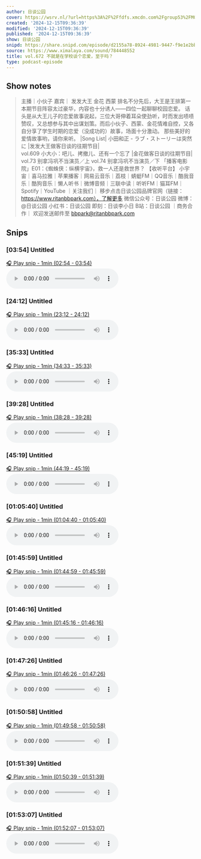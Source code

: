 ```yaml
---
author: 日谈公园
cover: https://wsrv.nl/?url=https%3A%2F%2Ffdfs.xmcdn.com%2Fgroup53%2FM08%2F04%2F7F%2FwKgLfFxFi1DyK_sOAAIVVH_yP2g776.jpg&w=200&h=200
created: '2024-12-15T09:36:39'
modified: '2024-12-15T09:36:39'
published: '2024-12-15T09:36:39'
show: 日谈公园
snipd: https://share.snipd.com/episode/d2155a78-8924-4981-9447-f9e1e2bbd194
source: https://www.ximalaya.com/sound/784448552
title: vol.672 不就是在学校谈个恋爱，至于吗？
type: podcast-episode
---
```



## Show notes
> 主播｜小伙子  嘉宾｜ 发发大王 金花 西蒙 
> 排名不分先后，大王是王排第一
> 本期节目阵容太过豪华，内容也十分诱人——四位一起聊聊校园恋爱。
> 话头是从大王儿子的恋爱故事说起，三位大哥伸着耳朵使劲听，时而发出啧啧赞叹，又总想参与其中出谋划策。而后小伙子、西蒙、金花情难自控，又各自分享了学生时期的恋爱（没成功的）故事，场面十分激动。
> 那些美好的爱情故事哟，请你来听。
> |Song List| 
> 小田和正 - ラブ・ストーリーは突然に
> |发发大王做客日谈的往期节目|  
> vol.609 小大小：吧儿、拷撤儿、还有一个忘了 
> |金花做客日谈的往期节目|  
> vol.73 别拿冯巩不当演员／上 
> vol.74 别拿冯巩不当演员／下 
> 「播客电影院」E01：《蜘蛛侠：纵横宇宙》，救一人还是救世界？ 
> 【收听平台】 
> 小宇宙｜喜马拉雅｜苹果播客｜网易云音乐｜荔枝｜蜻蜓FM｜QQ音乐｜酷我音乐｜酷狗音乐｜懒人听书｜微博音频｜三联中读｜听听FM｜猫耳FM｜Spotify｜YouTube
> ｜关注我们｜ 
> 移步点击日谈公园品牌官网（链接：https://www.ritanbbpark.com），了解更多
> 微信公众号：日谈公园
> 微博：@日谈公园
> 小红书：日谈公园
> 即刻：日谈李小日
> B站：日谈公园
> ｜商务合作｜ 
> 欢迎发送邮件至 bbpark@ritanbbpark.com

## Snips
### [03:54] Untitled
[🎧 Play snip - 1min️ (02:54 - 03:54)](https://share.snipd.com/snip/5cb43800-bfb3-41a0-b0bb-8aeddeb8f0f5)
<audio controls> <source src="https://jt.ximalaya.com//GKwRIDoLNG8DApaOkwNBCO2C.m4a?channel=rss&album_id=5574153&track_id=784448552&uid=59126029&jt=https://aod.cos.tx.xmcdn.com/storages/cbb6-audiofreehighqps/09/4E/GKwRIDoLNG8DApaOkwNBCO2C.m4a#t=02:54,03:54"> </audio>
### [24:12] Untitled
[🎧 Play snip - 1min️ (23:12 - 24:12)](https://share.snipd.com/snip/e4126434-4bda-4ea2-b136-c35f8d792f58)
<audio controls> <source src="https://jt.ximalaya.com//GKwRIDoLNG8DApaOkwNBCO2C.m4a?channel=rss&album_id=5574153&track_id=784448552&uid=59126029&jt=https://aod.cos.tx.xmcdn.com/storages/cbb6-audiofreehighqps/09/4E/GKwRIDoLNG8DApaOkwNBCO2C.m4a#t=23:12,24:12"> </audio>
### [35:33] Untitled
[🎧 Play snip - 1min️ (34:33 - 35:33)](https://share.snipd.com/snip/6b894ecf-871e-4501-a2f5-c1195f542491)
<audio controls> <source src="https://jt.ximalaya.com//GKwRIDoLNG8DApaOkwNBCO2C.m4a?channel=rss&album_id=5574153&track_id=784448552&uid=59126029&jt=https://aod.cos.tx.xmcdn.com/storages/cbb6-audiofreehighqps/09/4E/GKwRIDoLNG8DApaOkwNBCO2C.m4a#t=34:33,35:33"> </audio>
### [39:28] Untitled
[🎧 Play snip - 1min️ (38:28 - 39:28)](https://share.snipd.com/snip/04ca67f5-c953-46e2-874d-46d802b8f38d)
<audio controls> <source src="https://jt.ximalaya.com//GKwRIDoLNG8DApaOkwNBCO2C.m4a?channel=rss&album_id=5574153&track_id=784448552&uid=59126029&jt=https://aod.cos.tx.xmcdn.com/storages/cbb6-audiofreehighqps/09/4E/GKwRIDoLNG8DApaOkwNBCO2C.m4a#t=38:28,39:28"> </audio>
### [45:19] Untitled
[🎧 Play snip - 1min️ (44:19 - 45:19)](https://share.snipd.com/snip/8b667a5f-14eb-4f94-8c3b-ea230ae60bf0)
<audio controls> <source src="https://jt.ximalaya.com//GKwRIDoLNG8DApaOkwNBCO2C.m4a?channel=rss&album_id=5574153&track_id=784448552&uid=59126029&jt=https://aod.cos.tx.xmcdn.com/storages/cbb6-audiofreehighqps/09/4E/GKwRIDoLNG8DApaOkwNBCO2C.m4a#t=44:19,45:19"> </audio>
### [01:05:40] Untitled
[🎧 Play snip - 1min️ (01:04:40 - 01:05:40)](https://share.snipd.com/snip/ea7fcb66-e6d2-4728-bf0e-859d27db50f2)
<audio controls> <source src="https://jt.ximalaya.com//GKwRIDoLNG8DApaOkwNBCO2C.m4a?channel=rss&album_id=5574153&track_id=784448552&uid=59126029&jt=https://aod.cos.tx.xmcdn.com/storages/cbb6-audiofreehighqps/09/4E/GKwRIDoLNG8DApaOkwNBCO2C.m4a#t=01:04:40,01:05:40"> </audio>
### [01:45:59] Untitled
[🎧 Play snip - 1min️ (01:44:59 - 01:45:59)](https://share.snipd.com/snip/665f87b8-c4b8-428a-a055-20aef6e011ec)
<audio controls> <source src="https://jt.ximalaya.com//GKwRIDoLNG8DApaOkwNBCO2C.m4a?channel=rss&album_id=5574153&track_id=784448552&uid=59126029&jt=https://aod.cos.tx.xmcdn.com/storages/cbb6-audiofreehighqps/09/4E/GKwRIDoLNG8DApaOkwNBCO2C.m4a#t=01:44:59,01:45:59"> </audio>
### [01:46:16] Untitled
[🎧 Play snip - 1min️ (01:45:16 - 01:46:16)](https://share.snipd.com/snip/d3392653-bb7e-4bb5-993b-21d003de0571)
<audio controls> <source src="https://jt.ximalaya.com//GKwRIDoLNG8DApaOkwNBCO2C.m4a?channel=rss&album_id=5574153&track_id=784448552&uid=59126029&jt=https://aod.cos.tx.xmcdn.com/storages/cbb6-audiofreehighqps/09/4E/GKwRIDoLNG8DApaOkwNBCO2C.m4a#t=01:45:16,01:46:16"> </audio>
### [01:47:26] Untitled
[🎧 Play snip - 1min️ (01:46:26 - 01:47:26)](https://share.snipd.com/snip/cd837ae1-6e2e-45c4-a796-b81a5a2e65b6)
<audio controls> <source src="https://jt.ximalaya.com//GKwRIDoLNG8DApaOkwNBCO2C.m4a?channel=rss&album_id=5574153&track_id=784448552&uid=59126029&jt=https://aod.cos.tx.xmcdn.com/storages/cbb6-audiofreehighqps/09/4E/GKwRIDoLNG8DApaOkwNBCO2C.m4a#t=01:46:26,01:47:26"> </audio>
### [01:50:58] Untitled
[🎧 Play snip - 1min️ (01:49:58 - 01:50:58)](https://share.snipd.com/snip/fb3cc70e-600e-4f38-9bfc-8227a30436d8)
<audio controls> <source src="https://jt.ximalaya.com//GKwRIDoLNG8DApaOkwNBCO2C.m4a?channel=rss&album_id=5574153&track_id=784448552&uid=59126029&jt=https://aod.cos.tx.xmcdn.com/storages/cbb6-audiofreehighqps/09/4E/GKwRIDoLNG8DApaOkwNBCO2C.m4a#t=01:49:58,01:50:58"> </audio>
### [01:51:39] Untitled
[🎧 Play snip - 1min️ (01:50:39 - 01:51:39)](https://share.snipd.com/snip/e49556a8-d771-4016-8d4b-55b97bbf4527)
<audio controls> <source src="https://jt.ximalaya.com//GKwRIDoLNG8DApaOkwNBCO2C.m4a?channel=rss&album_id=5574153&track_id=784448552&uid=59126029&jt=https://aod.cos.tx.xmcdn.com/storages/cbb6-audiofreehighqps/09/4E/GKwRIDoLNG8DApaOkwNBCO2C.m4a#t=01:50:39,01:51:39"> </audio>
### [01:53:07] Untitled
[🎧 Play snip - 1min️ (01:52:07 - 01:53:07)](https://share.snipd.com/snip/4ef1aaaf-0d13-4807-802f-318f2cce9cca)
<audio controls> <source src="https://jt.ximalaya.com//GKwRIDoLNG8DApaOkwNBCO2C.m4a?channel=rss&album_id=5574153&track_id=784448552&uid=59126029&jt=https://aod.cos.tx.xmcdn.com/storages/cbb6-audiofreehighqps/09/4E/GKwRIDoLNG8DApaOkwNBCO2C.m4a#t=01:52:07,01:53:07"> </audio>
